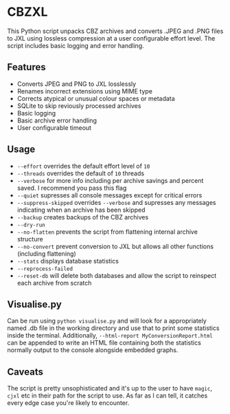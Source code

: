 # CBZXL

This Python script unpacks CBZ archives and converts .JPEG and .PNG files to JXL using lossless compression at a user configurable effort level. The script includes basic logging and error handling. 

## Features

- Converts JPEG and PNG to JXL losslessly
- Renames incorrect extensions using MIME type
- Corrects atypical or unusual colour spaces or metadata
- SQLite to skip reviously processed archives
- Basic logging
- Basic archive error handling
- User configurable timeout

## Usage

- `--effort` overrides the default effort level of `10`
- `--threads` overrides the default of `10` threads
- `--verbose` for more info including per archive savings and percent saved. I recommend you pass this flag
- `--quiet` supresses all console messages except for critical errors
- `--suppress-skipped` overrides `--verbose` and supresses any messages indicating when an archive has been skipped
- `--backup` creates backups of the CBZ archives
- `--dry-run`
- `--no-flatten` prevents the script from flattening internal archive structure
- `--no-convert` prevent conversion to JXL but allows all other functions (including flattening)
- `--stats` displays database statistics
- `--reprocess-failed`
- `--reset-db` will delete both databases and allow the script to reinspect each archive from scratch

## Visualise.py

Can be run using `python visualise.py` and will look for a appropriately named .db file in the working directory and use that to print some statistics inside the terminal. Additionally, `--html-report MyConversionReport.html` can be appended to write an HTML file containing both the statistics normally output to the console alongside embedded graphs. 

## Caveats

The script is pretty unsophisticated and it's up to the user to have `magic`, `cjxl` etc in their path for the script to use. As far as I can tell, it catches every edge case you're likely to encounter. 
